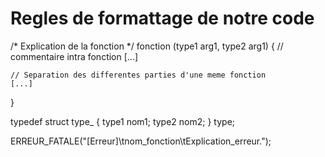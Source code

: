 # Regles de formattage de notre code

/* Explication de la fonction */
fonction (type1 arg1, type2 arg1) {
    // commentaire intra fonction
    [...]

    // Separation des differentes parties d'une meme fonction
    [...]
}

typedef struct type_ {
    type1 nom1;
    type2 nom2;
} type;

ERREUR_FATALE("[Erreur]\tnom_fonction\tExplication_erreur.");